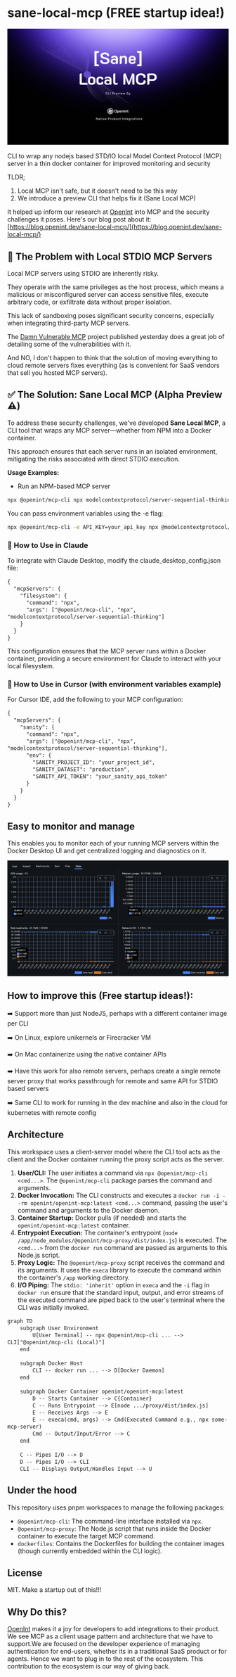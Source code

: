 # sane-local-mcp (FREE startup idea!)

![Sane Local MCP](./images/sane-local-mcp.png)

CLI to wrap any nodejs based STD/IO local Model Context Protocol (MCP) server in a thin docker container for improved monitoring and security

TLDR;

1. Local MCP isn't safe, but it doesn't need to be this way
2. We introduce a preview CLI that helps fix it (Sane Local MCP)

It helped up inform our research at [OpenInt](https://openint.dev) into MCP and the security challenges it poses. Here's our blog post about it: [https://blog.openint.dev/sane-local-mcp/](https://blog.openint.dev/sane-local-mcp/)

## 🛑 The Problem with Local STDIO MCP Servers

Local MCP servers using STDIO are inherently risky.

They operate with the same privileges as the host process, which means a malicious or misconfigured server can access sensitive files, execute arbitrary code, or exfiltrate data without proper isolation.

This lack of sandboxing poses significant security concerns, especially when integrating third-party MCP servers.

The [Damn Vulnerable MCP](https://github.com/openint-dev/damn-vulnerable-mcp) project published yesterday does a great job of detailing some of the vulnerabilities with it.

And NO, I don't happen to think that the solution of moving everything to cloud remote servers fixes everything (as is convenient for SaaS vendors that sell you hosted MCP servers).

## ✅ The Solution: Sane Local MCP (Alpha Preview ⚠️)

To address these security challenges, we've developed **Sane Local MCP**, a CLI tool that wraps any MCP server—whether from NPM into a Docker container.

This approach ensures that each server runs in an isolated environment, mitigating the risks associated with direct STDIO execution.

**Usage Examples:**

- Run an NPM-based MCP server

```bash
npx @openint/mcp-cli npx modelcontextprotocol/server-sequential-thinking
```

You can pass environment variables using the -e flag:

```bash
npx @openint/mcp-cli -e API_KEY=your_api_key npx @modelcontextprotocol/server-example
```

### 🧪 How to Use in Claude

To integrate with Claude Desktop, modify the claude_desktop_config.json file:​

```
{
  "mcpServers": {
    "filesystem": {
      "command": "npx",
      "args": ["@openint/mcp-cli", "npx", "modelcontextprotocol/server-sequential-thinking"]
    }
  }
}
```

This configuration ensures that the MCP server runs within a Docker container, providing a secure environment for Claude to interact with your local filesystem.​

### 🧪 How to Use in Cursor (with environment variables example)

For Cursor IDE, add the following to your MCP configuration:

```
{
  "mcpServers": {
    "sanity": {
      "command": "npx",
      "args": ["@openint/mcp-cli", "npx", "modelcontextprotocol/server-sequential-thinking"],
      "env": {
        "SANITY_PROJECT_ID": "your_project_id",
        "SANITY_DATASET": "production",
        "SANITY_API_TOKEN": "your_sanity_api_token"
      }
    }
  }
}
```

## Easy to monitor and manage

This enables you to monitor each of your running MCP servers within the Docker Desktop UI and get centralized logging and diagnostics on it.

![Docker Desktop UI](./images/docker-screenshot.png)

## How to improve this (Free startup ideas!):

➡️ Support more than just NodeJS, perhaps with a different container image per CLI

➡️ On Linux, explore unikernels or Firecracker VM

➡️ On Mac containerize using the native container APIs

➡️ Have this work for also remote servers, perhaps create a single remote server proxy that works passthrough for remote and same API for STDIO based servers

➡️ Same CLI to work for running in the dev machine and also in the cloud for kubernetes with remote config

## Architecture

This workspace uses a client-server model where the CLI tool acts as the client and the Docker container running the proxy script acts as the server.

1.  **User/CLI:** The user initiates a command via `npx @openint/mcp-cli <cmd...>`. The `@openint/mcp-cli` package parses the command and arguments.
2.  **Docker Invocation:** The CLI constructs and executes a `docker run -i --rm openint/openint-mcp:latest <cmd...>` command, passing the user's command and arguments to the Docker daemon.
3.  **Container Startup:** Docker pulls (if needed) and starts the `openint/openint-mcp:latest` container.
4.  **Entrypoint Execution:** The container's entrypoint (`node /app/node_modules/@openint/mcp-proxy/dist/index.js`) is executed. The `<cmd...>` from the `docker run` command are passed as arguments to this Node.js script.
5.  **Proxy Logic:** The `@openint/mcp-proxy` script receives the command and its arguments. It uses the `execa` library to execute the command within the container's `/app` working directory.
6.  **I/O Piping:** The `stdio: 'inherit'` option in `execa` and the `-i` flag in `docker run` ensure that the standard input, output, and error streams of the executed command are piped back to the user's terminal where the CLI was initially invoked.

```mermaid
graph TD
    subgraph User Environment
        U[User Terminal] -- npx @openint/mcp-cli ... --> CLI["@openint/mcp-cli (Local)"]
    end

    subgraph Docker Host
        CLI -- docker run ... --> D[Docker Daemon]
    end

    subgraph Docker Container openint/openint-mcp:latest
        D -- Starts Container --> C{Container}
        C -- Runs Entrypoint --> E[node .../proxy/dist/index.js]
        E -- Receives Args --> E
        E -- execa(cmd, args) --> Cmd(Executed Command e.g., npx some-mcp-server)
        Cmd -- Output/Input/Error --> C
    end

    C -- Pipes I/O --> D
    D -- Pipes I/O --> CLI
    CLI -- Displays Output/Handles Input --> U
```

## Under the hood

This repository uses pnpm workspaces to manage the following packages:

- `@openint/mcp-cli`: The command-line interface installed via `npx`.
- `@openint/mcp-proxy`: The Node.js script that runs inside the Docker container to execute the target MCP command.
- `dockerfiles`: Contains the Dockerfiles for building the container images (though currently embedded within the CLI logic).

## License

MIT. Make a startup out of this!!!

## Why Do this?

[OpenInt](https://openint.dev) makes it a joy for developers to add integrations to their product. We see MCP as a client usage pattern and architecture that we have to support.We are focused on the developer experience of managing authentication for end-users, whether its in a traditional SaaS product or for agents. Hence we want to plug in to the rest of the ecosystem. This contribution to the ecosystem is our way of giving back.
